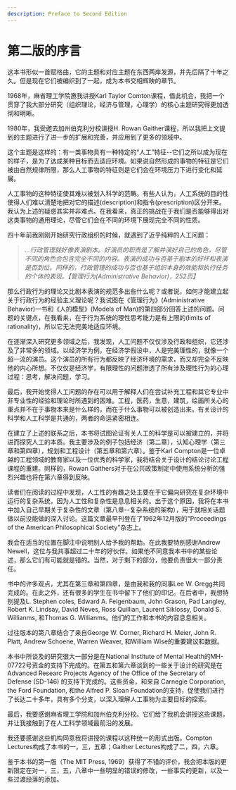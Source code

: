 ```yaml
---
description: Preface to Second Edition
---
```


# 第二版的序言

这本书形似一首赋格曲，它的主题和对应主题在东西两岸发源，并先后隔了十年之久。但是现在它们被编织到了一起，成为本书交相辉映的章节。

1968年，麻省理工学院邀我讲授Karl Taylor Comton课程，借此机会，我把一个贯穿了我大部分研究（组织理论，经济与管理，心理学）的核心主题研究得更加透彻和明晰。

1980年，我受邀去加州伯克利分校讲授H. Rowan Gaither课程，所以我把上文提到的主题进行了进一步的扩展和完善，并应用到了更多的领域中。

这个主题是这样的：有一类事物具有一种特定的“人工”特征--它们之所以成为现在的样子，是为了达成某种目标而去适应环境。如果说自然形成的事物的特征是它们被由自然规律所限，那么人工事物的特征则是它们会在环境压力下进行变化和延展。

人工事物的这种特征使其难以被划入科学的范畴。有些人认为，人工系统的目的性使得人们难以清楚地把对它的描述\(description\)和指令\(prescription\)区分开来。我认为上述的疑惑其实并非难点。在我看来，真正的挑战在于我们是否能够得出对这类事物的通用理论，尽管它们会在不同的环境下展现完全不同的性质。

四十年前我刚刚开始研究行政组织的时候，就遇到了近乎纯粹的人工问题：

> _...行政管理就好像表演剧本。好演员的职责是了解并演好自己的角色，尽管不同的角色会包含完全不同的内容。表演的成功与否基于剧本的好坏和表演是否到位。同样的，行政管理的成功与否也基于组织本身的效能和执行任务的个体的表现。【管理行为\(Administrative Behavior\)，252页】_

那么行政行为的理论又比剧本表演的规范多出些什么呢？或者说，如何才能建立起关于行政行为的经验主义理论呢？我试图在《管理行为》\(Administrative Behavior\)一书和《人的模型》\(Models of Man\)的第四部分回答上述的问题。问题的关键点，在我看来，在于行为系统的理性思考能力是有上限的\(limits of rationality\)，所以它无法完美地适应环境。

在逐渐深入研究更多领域之后，我发现，人工问题不仅仅涉及行政和组织，它还涉及了非常多的领域。以经济学为例，在经济学假设中，人是完美理性的，就像一个超一流的演员。这个演员的所有行为都反映了经济环境的需求，而又却完全不反映他的内心所想。不仅仅是经济学，有限理性的问题渗透了所有涉及理性行为的心理过程：思考，解决问题，学习。

最后，我开始觉得人工问题的存在可以用于解释人们在尝试补充工程和其它专业中非专业性的经验和理论时所遇到的困难。工程，医药，生意，建筑，绘画所关心的重点并不在于事物本来是什么样的，而在于什么事物可以被创造出来。有关设计的科学和人工科学是共通的，两者的命运紧密相连。

在建立了上述的联系之后，本书将试图论证有关人工的科学是可以被建立的，并将进而探究人工的本质。我主要涉及的例子包括经济（第二章），认知心理学（第三章和第四章），规划和工程设计（第五章和第六章）。鉴于Karl Compton是一位卓越的工程领域的教育家以及一位优秀的科学家，我将结合关于设计的结论讨论工程课程的重建。同样的，Rowan Gaithers对于在公共政策制定中使用系统分析的强烈兴趣也将在第六章得到反映。

读者们在阅读的过程中发现，人工性的有趣之处主要在于它偏向研究在复杂环境中运行的复杂系统，因为人工性和复杂性是息息相关的。出于这个原因，我将在本书中加入自己早期关于复杂性的文章（第八章--复杂系统的架构），用于就相关话题做以前没能做的深入讨论。这篇文章最早刊登在了1962年12月版的"Proceedings of the American Philosophical Society"杂志上。

我会在适当的位置在脚注中说明别人给予我的帮助。在此我要特别感谢Andrew Newell，这位与我共事超过二十年的好伙伴。如果他不同意我本书中的某些论述，那么它们有可能就是错的。当然，对于剩下的部分，他要负责很大一部分责任。

书中的许多观点，尤其在第三章和第四章，是由我和我的同事Lee W. Gregg共同完成的。在此之外，还有很多的学生在书中留下了他们的印记。在后者中，我想特别提及L. Stephen coles, Edward A. Feigenbaum, John Grason, Pad Langley, Robert K. Lindsay, David Neves, Ross Quillian, Laurent Siklossy, Donald S. Willianms,  和Thomas G. Willianms。他们的工作和本书的内容息息相关。

过往版本的第八章结合了来自George W. Corner, Richard H. Meier, John R. Platt, Andrew Schoene, Warren Weaver, 和William Wise的重要建议和数据。

本书中所谈及的研究很大一部分是在National Institute of Mental Health的MH-07722号资金的支持下完成的。在第五和第六章谈到的一些关于设计的研究是在 Advanced Researc Projects Agency of the Office of the Secretary of Defense \(SD-146\) 的支持下完成的。这些资金，和来自 Carnegie Corporation, the Ford Foundation, 和the Alfred P. Sloan Foundation的支持，促使我们进行了长达二十多年，具有多个分支，以深入理解人工事物为主要目标的探索。

最后，我要感谢麻省理工学院和加州伯克利分校。它们给了我机会讲授这些课题，并让我接触到了在人工科学领域最前沿的发展。

我还要感谢这些机构同意我将讲授的课程以这种统一的形式出版。Compton Lectures构成了本书的一，三，五章；Gaither Lectures构成了二，四，六章。

鉴于本书的第一版（The MIT Press, 1969）获得了不错的评价，我会把本版的更新限定在对一，三，五，八章中一些明显的错误的修改，一些事实的更新，以及一些过渡段落的添加。











